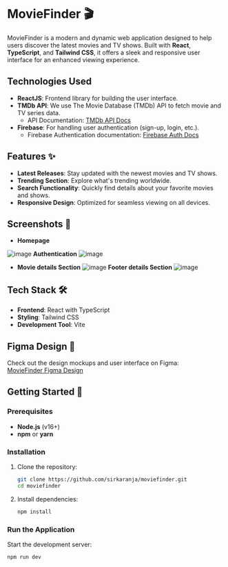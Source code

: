 ﻿
# MovieFinder 🎬

MovieFinder is a modern and dynamic web application designed to help users discover the latest movies and TV shows. Built with **React**, **TypeScript**, and **Tailwind CSS**, it offers a sleek and responsive user interface for an enhanced viewing experience.
## Technologies Used

- **ReactJS**: Frontend library for building the user interface.
- **TMDb API**: We use The Movie Database (TMDb) API to fetch movie and TV series data.
  - API Documentation: [TMDb API Docs](https://www.themoviedb.org/documentation/api)
- **Firebase**: For handling user authentication (sign-up, login, etc.).
  - Firebase Authentication documentation: [Firebase Auth Docs](https://firebase.google.com/docs/auth)
## Features ✨

- **Latest Releases**: Stay updated with the newest movies and TV shows.
- **Trending Section**: Explore what's trending worldwide.
- **Search Functionality**: Quickly find details about your favorite movies and shows.
- **Responsive Design**: Optimized for seamless viewing on all devices.

## Screenshots 📸

- **Homepage**

![image](https://github.com/user-attachments/assets/1470669d-b42c-48d8-a296-3cca6cf1e1a5)
 **Authentication**
 ![image](https://github.com/user-attachments/assets/bd6e0796-c072-4730-b388-b36069957be1)
- **Movie details Section**
![image](https://github.com/user-attachments/assets/832e0ef1-c764-4118-b41f-ab3f77c6ffe8)
**Footer details Section**
![image](https://github.com/user-attachments/assets/632cd39e-84bb-45c1-b73f-b95c20d0e09d)


## Tech Stack 🛠️

- **Frontend**: React with TypeScript
- **Styling**: Tailwind CSS
- **Development Tool**: Vite

## Figma Design 🎨

Check out the design mockups and user interface on Figma:  
[MovieFinder Figma Design](https://www.figma.com/design/TglfXOkz8vnJMGWOIU3uA9/Untitled?node-id=0-1&p=f&t=Ki2i3FCDU0QNy2O8-0)

## Getting Started 🚀

### Prerequisites

- **Node.js** (v16+)
- **npm** or **yarn**

### Installation

1. Clone the repository:

    ```bash
    git clone https://github.com/sirkaranja/moviefinder.git
    cd moviefinder
    ```

2. Install dependencies:

    ```bash
    npm install
    ```

### Run the Application

Start the development server:

```bash
npm run dev
